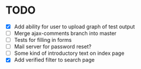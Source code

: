 # TODO    
- [x] Add ability for user to upload graph of test output
- [ ] Merge ajax-comments branch into master
- [ ] Tests for filling in forms
- [ ] Mail server for password reset?
- [ ] Some kind of introductory text on index page
- [x] Add verified filter to search page
